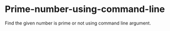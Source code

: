 # Prime-number-using-command-line
Find the given number is prime or not using command line argument.
